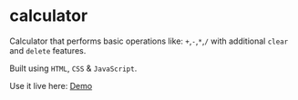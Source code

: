# calculator

Calculator that performs basic operations like: `+`,`-`,`*`,`/` with additional `clear` and `delete` features.

Built using `HTML`, `CSS` & `JavaScript`.

Use it live here: [Demo](https://harshalshirote2002.github.io/calculator/)
